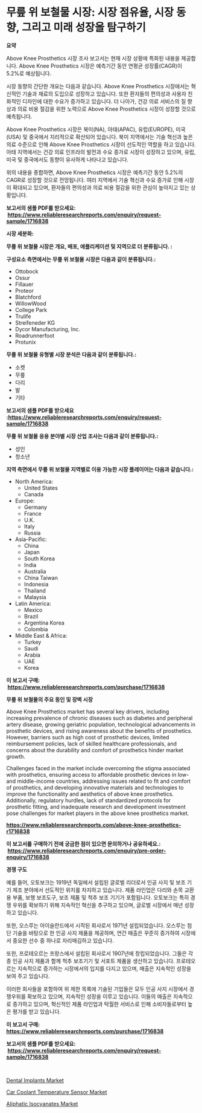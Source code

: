 <p><h1>무릎 위 보철물 시장: 시장 점유율, 시장 동향, 그리고 미래 성장을 탐구하기</h1></p><p><strong>요약</strong></p>
<p><p>Above Knee Prosthetics 시장 조사 보고서는 현재 시장 상황에 특화된 내용을 제공합니다. Above Knee Prosthetics 시장은 예측기간 동안 연평균 성장률(CAGR)이 5.2%로 예상됩니다.</p><p>시장 동향의 간단한 개요는 다음과 같습니다. Above Knee Prosthetics 시장에서는 혁신적인 기술과 재료의 도입으로 성장하고 있습니다. 또한 환자들의 편의성과 사용자 친화적인 디자인에 대한 수요가 증가하고 있습니다. 더 나아가, 건강 의료 서비스의 질 향상과 의료 비용 절감을 위한 노력으로 Above Knee Prosthetics 시장이 성장할 것으로 예측됩니다.</p><p>Above Knee Prosthetics 시장은 북미(NA), 아태(APAC), 유럽(EUROPE), 미국(USA) 및 중국에서 지리적으로 확산되어 있습니다. 북미 지역에서는 기술 혁신과 높은 의료 수준으로 인해 Above Knee Prosthetics 시장이 선도적인 역할을 하고 있습니다. 아태 지역에서는 건강 의료 인프라의 발전과 수요 증가로 시장이 성장하고 있으며, 유럽, 미국 및 중국에서도 동향이 유사하게 나타나고 있습니다.</p><p>위의 내용을 종합하면, Above Knee Prosthetics 시장은 예측기간 동안 5.2%의 CAGR로 성장할 것으로 전망됩니다. 여러 지역에서 기술 혁신과 수요 증가로 인해 시장이 확대되고 있으며, 환자들의 편의성과 의료 비용 절감을 위한 관심이 높아지고 있는 상황입니다.</p></p>
<p><strong>보고서의 샘플 PDF를 받으세요: &nbsp;<a href="https://www.reliableresearchreports.com/enquiry/request-sample/1716838">https://www.reliableresearchreports.com/enquiry/request-sample/1716838</a></strong></p>
<p><strong>시장 세분화:</strong></p>
<p><strong> 무릎 위 보철물 시장은 개요, 배포, 애플리케이션 및 지역으로 더 분류됩니다. :</strong></p>
<p><strong>구성요소 측면에서는 무릎 위 보철물 시장은 다음과 같이 분류됩니다.:</strong></p>
<p><ul><li>Ottobock</li><li>Ossur</li><li>Fillauer</li><li>Proteor</li><li>Blatchford</li><li>WillowWood</li><li>College Park</li><li>Trulife</li><li>Streifeneder KG</li><li>Dycor Manufacturing, Inc.</li><li>Roadrunnerfoot</li><li>Protunix</li></ul></p>
<p><strong> 무릎 위 보철물 유형별 시장 분석은 다음과 같이 분류됩니다.:</strong></p>
<p><ul><li>소켓</li><li>무릎</li><li>다리</li><li>발</li><li>기타</li></ul></p>
<p><strong>보고서의 샘플 PDF를 받으세요 :<a href="https://www.reliableresearchreports.com/enquiry/request-sample/1716838">https://www.reliableresearchreports.com/enquiry/request-sample/1716838</a></strong></p>
<p><strong> 무릎 위 보철물 응용 분야별 시장 산업 조사는 다음과 같이 분류됩니다.:</strong></p>
<p><ul><li>성인</li><li>청소년</li></ul></p>
<p><strong>지역 측면에서 무릎 위 보철물 지역별로 이용 가능한 시장 플레이어는 다음과 같습니다.:</strong></p>
<p><ul>
    <li>
        North America:
        <ul>
            <li>United States</li>
            <li>Canada</li>
        </ul>
    </li>
    <li>
        Europe:
        <ul>
            <li>Germany</li>
            <li>France</li>
            <li>U.K.</li>
            <li>Italy</li>
            <li>Russia</li>
        </ul>
    </li>
    <li>
        Asia-Pacific:
        <ul>
            <li>China</li>
            <li>Japan</li>
            <li>South Korea</li>
            <li>India</li>
            <li>Australia</li>
            <li>China Taiwan</li>
            <li>Indonesia</li>
            <li>Thailand</li>
            <li>Malaysia</li>
        </ul>
    </li>
    <li>
        Latin America:
        <ul>
            <li>Mexico</li>
            <li>Brazil</li>
            <li>Argentina Korea</li>
            <li>Colombia</li>
        </ul>
    </li>
    <li>
        Middle East & Africa:
        <ul>
            <li>Turkey</li>
            <li>Saudi</li>
            <li>Arabia</li>
            <li>UAE</li>
            <li>Korea</li>
        </ul>
    </li>
    </ul></p>
<p><strong>이 보고서 구매: &nbsp;<a href="https://www.reliableresearchreports.com/purchase/1716838">https://www.reliableresearchreports.com/purchase/1716838</a></strong></p>
<p><strong>무릎 위 보철물의 주요 동인 및 장벽 시장</strong></p>
<p><p>Above Knee Prosthetics market has several key drivers, including increasing prevalence of chronic diseases such as diabetes and peripheral artery disease, growing geriatric population, technological advancements in prosthetic devices, and rising awareness about the benefits of prosthetics. However, barriers such as high cost of prosthetic devices, limited reimbursement policies, lack of skilled healthcare professionals, and concerns about the durability and comfort of prosthetics hinder market growth.</p><p>Challenges faced in the market include overcoming the stigma associated with prosthetics, ensuring access to affordable prosthetic devices in low- and middle-income countries, addressing issues related to fit and comfort of prosthetics, and developing innovative materials and technologies to improve the functionality and aesthetics of above knee prosthetics. Additionally, regulatory hurdles, lack of standardized protocols for prosthetic fitting, and inadequate research and development investment pose challenges for market players in the above knee prosthetics market.</p></p>
<p><strong><a href="https://www.reliableresearchreports.com/above-knee-prosthetics-r1716838">https://www.reliableresearchreports.com/above-knee-prosthetics-r1716838</a></strong></p>
<p><strong>이 보고서를 구매하기 전에 궁금한 점이 있으면 문의하거나 공유하세요.: &nbsp;<a href="https://www.reliableresearchreports.com/enquiry/pre-order-enquiry/1716838">https://www.reliableresearchreports.com/enquiry/pre-order-enquiry/1716838</a></strong></p>
<p><strong>경쟁 구도</strong></p>
<p><p>예를 들어, 오토보크는 1919년 독일에서 설립된 글로벌 리더로서 인공 사지 및 보조 기기 제조 분야에서 선도적인 위치를 차지하고 있습니다. 제품 라인업은 다리와 손목 교환용 부품, 보행 보조도구, 보조 제품 및 척추 보조 기기가 포함됩니다. 오토보크는 특히 경쟁 우위를 확보하기 위해 지속적인 혁신을 추구하고 있으며, 글로벌 시장에서 매년 성장하고 있습니다.</p><p>또한, 오스루는 아이슬란드에서 시작된 회사로서 1971년 설립되었습니다. 오스루는 첨단 기술을 바탕으로 한 인공 사지 제품을 제공하며, 연간 매출은 꾸준히 증가하여 시장에서 중요한 선수 중 하나로 자리매김하고 있습니다.</p><p>또한, 프로테오르는 프랑스에서 설립된 회사로서 1907년에 창립되었습니다. 그들은 각종 인공 사지 제품과 함께 척추 보조기기 및 서포트 제품을 생산하고 있습니다. 프로테오르는 지속적으로 증가하는 시장에서의 입지를 다지고 있으며, 매출은 지속적인 성장을 보여 주고 있습니다.</p><p>이러한 회사들을 포함하여 위 제한 목록에 기술된 기업들은 모두 인공 사지 시장에서 경쟁우위를 확보하고 있으며, 지속적인 성장을 이루고 있습니다. 이들의 매출은 지속적으로 증가하고 있으며, 혁신적인 제품 라인업과 탁월한 서비스로 인해 소비자들로부터 높은 평가를 받고 있습니다.</p></p>
<p><strong>이 보고서 구매: &nbsp; <a href="https://www.reliableresearchreports.com/purchase/1716838">https://www.reliableresearchreports.com/purchase/1716838</a></strong></p>
<p><strong>보고서의 샘플 PDF를 받으세요: &nbsp;<a href="https://www.reliableresearchreports.com/enquiry/request-sample/1716838">https://www.reliableresearchreports.com/enquiry/request-sample/1716838</a></strong><strong></strong></p>
<p>&nbsp;</p>
<p><p><a href="https://www.linkedin.com/pulse/dental-implants-market-insights-cagr-trends-growth-strategies-j79te?trackingId=Uoa%2FQyc5NpOAibe9DfLIHQ%3D%3D">Dental Implants Market</a></p><p><a href="https://www.linkedin.com/pulse/car-coolant-temperature-sensor-market-goal-estimating-size-lk7le?trackingId=yrVYoI9Y0YfFQ3Px5pNUqQ%3D%3D">Car Coolant Temperature Sensor Market</a></p><p><a href="https://www.linkedin.com/pulse/aliphatic-isocyanates-market-size-global-industry-overview-segmentation-fdqle?trackingId=j9UmGPWjMQZBHT8BIJX%2Bfg%3D%3D">Aliphatic Isocyanates Market</a></p></p>